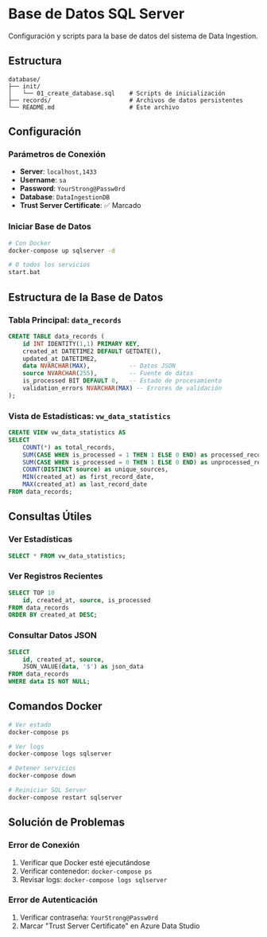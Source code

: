 # Base de Datos SQL Server

Configuración y scripts para la base de datos del sistema de Data Ingestion.

## Estructura

```
database/
├── init/
│   └── 01_create_database.sql    # Scripts de inicialización
├── records/                      # Archivos de datos persistentes
└── README.md                     # Este archivo
```

## Configuración

### Parámetros de Conexión
- **Server**: `localhost,1433`
- **Username**: `sa`
- **Password**: `YourStrong@Passw0rd`
- **Database**: `DataIngestionDB`
- **Trust Server Certificate**: ✅ Marcado

### Iniciar Base de Datos
```bash
# Con Docker
docker-compose up sqlserver -d

# O todos los servicios
start.bat
```

## Estructura de la Base de Datos

### Tabla Principal: `data_records`
```sql
CREATE TABLE data_records (
    id INT IDENTITY(1,1) PRIMARY KEY,
    created_at DATETIME2 DEFAULT GETDATE(),
    updated_at DATETIME2,
    data NVARCHAR(MAX),           -- Datos JSON
    source NVARCHAR(255),         -- Fuente de datos
    is_processed BIT DEFAULT 0,   -- Estado de procesamiento
    validation_errors NVARCHAR(MAX) -- Errores de validación
);
```

### Vista de Estadísticas: `vw_data_statistics`
```sql
CREATE VIEW vw_data_statistics AS
SELECT 
    COUNT(*) as total_records,
    SUM(CASE WHEN is_processed = 1 THEN 1 ELSE 0 END) as processed_records,
    SUM(CASE WHEN is_processed = 0 THEN 1 ELSE 0 END) as unprocessed_records,
    COUNT(DISTINCT source) as unique_sources,
    MIN(created_at) as first_record_date,
    MAX(created_at) as last_record_date
FROM data_records;
```

## Consultas Útiles

### Ver Estadísticas
```sql
SELECT * FROM vw_data_statistics;
```

### Ver Registros Recientes
```sql
SELECT TOP 10 
    id, created_at, source, is_processed
FROM data_records 
ORDER BY created_at DESC;
```

### Consultar Datos JSON
```sql
SELECT 
    id, created_at, source,
    JSON_VALUE(data, '$') as json_data
FROM data_records 
WHERE data IS NOT NULL;
```

## Comandos Docker

```bash
# Ver estado
docker-compose ps

# Ver logs
docker-compose logs sqlserver

# Detener servicios
docker-compose down

# Reiniciar SQL Server
docker-compose restart sqlserver
```

## Solución de Problemas

### Error de Conexión
1. Verificar que Docker esté ejecutándose
2. Verificar contenedor: `docker-compose ps`
3. Revisar logs: `docker-compose logs sqlserver`

### Error de Autenticación
1. Verificar contraseña: `YourStrong@Passw0rd`
2. Marcar "Trust Server Certificate" en Azure Data Studio
